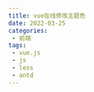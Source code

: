 ```yaml
--- 
title: vue在线修改主题色
date: 2022-03-25
categories: 
 - 前端
tags: 
 - vue.js
 - js
 - less
 - antd
---
```


  







  
  
  


